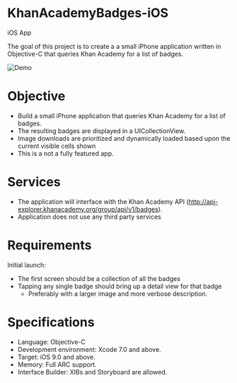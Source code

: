 # KhanAcademyBadges-iOS
iOS App

The goal of this project is to create a a small iPhone application written in Objective-C that queries Khan Academy for a list of badges.

![Demo](https://github.com/sp71/KhanAcademyDemo/blob/master/demo.gif)

# Objective
- Build a small iPhone application that queries Khan Academy for a list of badges.
- The resulting badges are displayed in a UICollectionView.
- Image downloads are prioritized and dynamically loaded based upon the current visible cells shown
- This is a not a fully featured app.

# Services
- The application will interface with the Khan Academy API (http://api-explorer.khanacademy.org/group/api/v1/badges).
- Application does not use any third party services

# Requirements
Initial launch:
- The first screen should be a collection of all the badges
- Tapping any single badge should bring up a detail view for that badge
  - Preferably with a larger image and more verbose description.

# Specifications
- Language: Objective-C
- Development environment: Xcode 7.0 and above.
- Target: iOS 9.0 and above.
- Memory: Full ARC support.
- Interface Builder: XIBs and Storyboard are allowed.
